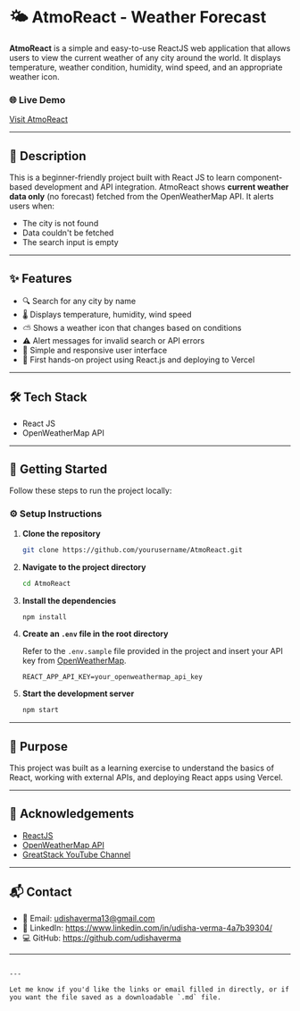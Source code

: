 # 🌤️ AtmoReact - Weather Forecast

**AtmoReact** is a simple and easy-to-use ReactJS web application that allows users to view the current weather of any city around the world. It displays temperature, weather condition, humidity, wind speed, and an appropriate weather icon.

### 🌐 Live Demo
[Visit AtmoReact](https://atmo-react.vercel.app/)

---

## 📖 Description

This is a beginner-friendly project built with React JS to learn component-based development and API integration. AtmoReact shows **current weather data only** (no forecast) fetched from the OpenWeatherMap API. It alerts users when:
- The city is not found
- Data couldn't be fetched
- The search input is empty

---

## ✨ Features

- 🔍 Search for any city by name
- 🌡️ Displays temperature, humidity, wind speed
- ⛅ Shows a weather icon that changes based on conditions
- ⚠️ Alert messages for invalid search or API errors
- 📱 Simple and responsive user interface
- 🧠 First hands-on project using React.js and deploying to Vercel

---

## 🛠 Tech Stack

- React JS
- OpenWeatherMap API

---

## 🧩 Getting Started

Follow these steps to run the project locally:

### ⚙️ Setup Instructions

1. **Clone the repository**
   ```bash
   git clone https://github.com/yourusername/AtmoReact.git

2. **Navigate to the project directory**

   ```bash
   cd AtmoReact
   ```

3. **Install the dependencies**

   ```bash
   npm install
   ```

4. **Create an `.env` file in the root directory**

   Refer to the `.env.sample` file provided in the project and insert your API key from [OpenWeatherMap](https://openweathermap.org/).

   ```
   REACT_APP_API_KEY=your_openweathermap_api_key
   ```

5. **Start the development server**

   ```bash
   npm start
   ```

---

## 🎯 Purpose

This project was built as a learning exercise to understand the basics of React, working with external APIs, and deploying React apps using Vercel.

---

## 🙌 Acknowledgements

* [ReactJS](https://reactjs.org/)
* [OpenWeatherMap API](https://openweathermap.org/)
* [GreatStack YouTube Channel](https://www.youtube.com/c/GreatStack)

---

## 📬 Contact

* 📧 Email: udishaverma13@gmail.com
* 💼 LinkedIn: https://www.linkedin.com/in/udisha-verma-4a7b39304/
* 💻 GitHub: https://github.com/udishaverma

---

```

---

Let me know if you'd like the links or email filled in directly, or if you want the file saved as a downloadable `.md` file.
```
